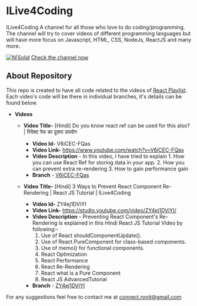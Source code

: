 # ILive4Coding
ILive4Coding A channel for all those who love to do coding/programming.
The channel will try to cover videos of different programming languages but will have more focus on Javascript, HTML, CSS, NodeJs, ReactJS and many more.

[![N|Solid](https://yt3.ggpht.com/a/AATXAJyTBI06tJ0spPgI-0Q_GWMBRrl4i01S69TGkQ=s88-c-k-c0x00ffffff-no-rj)](https://www.youtube.com/channel/UC6eRgqm6P7bP6THoOOJm0jw)
[Check the channel now](https://www.youtube.com/channel/UC6eRgqm6P7bP6THoOOJm0jw)

## About Repository
This repo is created to have all code related to the videos of [React Playlist](https://www.youtube.com/watch?v=V6iCEC-FQas&list=PLZjjdd9-SJS18Awh12gvGd9WErraVp93X&index=1).
Each video's code will be there in individual branches, it's details can be found below.
  - **Videos**
    - **Video Title-** [Hindi] Do you know react ref can be used for this also? | रियेक्ट रेफ का दूसरा उपयोग
      - **Video Id-** V6iCEC-FQas
      - **Video Link-** https://www.youtube.com/watch?v=V6iCEC-FQas
      - **Video Description** - In this video, I have tried to explain
            1. How you can use React Ref for storing data in your app.
            2. How  you can prevent extra re-rendering
            3. How to gain performance gain
      - **Branch** - [V6iCEC-FQas](https://github.com/ronit-mukherjee/ilive4coding-react-playlist/tree/V6iCEC-FQas)

    - **Video Title-** [Hindi] 3 Ways to Prevent React Component Re-Rendering | React JS Tutorial | ILive4Coding
      - **Video Id-** ZY4ej1DViYI
      - **Video Link-** https://studio.youtube.com/video/ZY4ej1DViYI/
      - **Video Description** - Preventing React Component's Re-Rendering is explained in this Hindi React JS Tutorial Video by following:- 
          1. Use of React shouldComponentUpdate().
          2. Use of React.PureComponent for class-based components.
          3. Use of memo() for functional components.
          4. React Optimization
          5. React Performance
          6. React Re-Rendering
          7. React what is a Pure Component
          8. React JS AdvancedTutorial
      - **Branch** - [ZY4ej1DViYI](https://github.com/ronit-mukherjee/ilive4coding-react-playlist/tree/ZY4ej1DViYI)

For any suggestions feel free to contact me at connect.ronit@gmail.com
